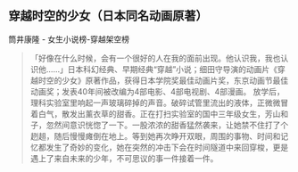 ## 穿越时空的少女（日本同名动画原著）

筒井康隆  -  女生小说榜-穿越架空榜

> 「好像在什么时候，会有一个很好的人在我的面前出现。他认识我，我也认识他……」日本科幻经典、早期经典“穿越”小说；细田守导演的动画片《穿越时空的少女》原著作品，获得日本学院奖最佳动画片奖，东京动画节最佳动画奖；发表40年间被改编为4部电影、4部电视剧、4部漫画。
放学后，理科实验室里响起一声玻璃碎掉的声音。破碎试管里流出的液体，正微微冒着白气，散发出薰衣草的甜香。正在打扫实验室的国中三年级女生，芳山和子，忽然间意识恍惚了一下。一股浓浓的甜香猛然袭来，让她禁不住打了个趔趄，随后慢慢瘫倒在地上。等到她再次睁开双眼，周围的事物、时间和记忆都发生了奇妙的变化，她在突然的冲击下会在时间隧道中来回穿梭，更是遇上了来自未来的少年，不可思议的事一件接着一件。
